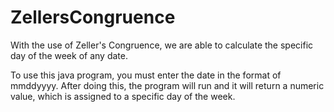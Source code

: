 # ZellersCongruence
With the use of Zeller's Congruence, we are able to calculate the specific day of the week of any date.

To use this java program, you must enter the date in the format of mmddyyyy. After doing this, the program will run and
it will return a numeric value, which is assigned to a specific day of the week. 
